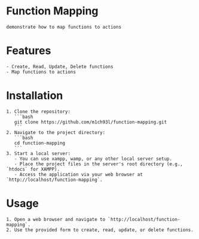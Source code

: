 # Function Mapping
    demonstrate how to map functions to actions
# Features
    - Create, Read, Update, Delete functions
    - Map functions to actions
# Installation
    1. Clone the repository:
       ```bash
       git clone https://github.com/m1ch93l/function-mapping.git
       ```
    2. Navigate to the project directory:
       ```bash
       cd function-mapping
       ```
    3. Start a local server:
       - You can use xampp, wamp, or any other local server setup.
       - Place the project files in the server's root directory (e.g., `htdocs` for XAMPP).
       - Access the application via your web browser at `http://localhost/function-mapping`.
# Usage
    1. Open a web browser and navigate to `http://localhost/function-mapping`.
    2. Use the provided form to create, read, update, or delete functions.